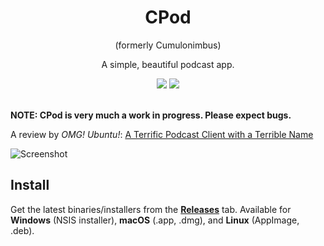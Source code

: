 <h1 align="center">CPod</h1>

<p align="center">(formerly Cumulonimbus)</p>
<p align="center">A simple, beautiful podcast app.</p>

<div align="center">
<a href="https://github.com/z-------------/cumulonimbus/releases"><img src="https://img.shields.io/github/downloads/z-------------/cumulonimbus/total.svg" /></a>
<a href="https://github.com/z-------------/cumulonimbus/releases"><img src="https://img.shields.io/github/release-date-pre/z-------------/cumulonimbus.svg?label=last%20(pre)release" /></a>
</div>
<br>

**NOTE: CPod is very much a work in progress. Please expect bugs.**

A review by *OMG! Ubuntu!*: [A Terrific Podcast Client with a Terrible Name](http://www.omgubuntu.co.uk/2017/11/cumulonimbus-electron-podcast-client)

![Screenshot](https://i.imgur.com/pvw8J3L.png)

## Install

Get the latest binaries/installers from the [**Releases**](https://github.com/z-------------/cumulonimbus/releases) tab. Available for **Windows** (NSIS installer), **macOS** (.app, .dmg), and **Linux** (AppImage, .deb).
